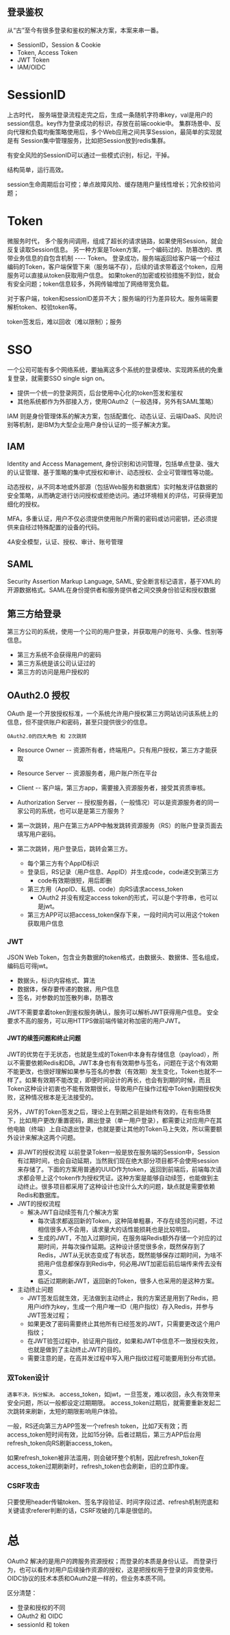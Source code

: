 登录鉴权
----
从“古”至今有很多登录和鉴权的解决方案，本案来串一番。

+ SessionID，Session & Cookie
+ Token, Access Token
+ JWT Token
+ IAM/OIDC

# SessionID
上古时代，
服务端登录流程走完之后，生成一条随机字符串key，val是用户的session信息。key作为登录成功的标识，存放在前端cookie中。
集群场景中、反向代理和负载均衡策略使用后，多个Web应用之间共享Session，最简单的实现就是有 Session集中管理服务，比如把Session放到redis集群。

有安全风险的SessionID可以通过一些模式识别，标记，干掉。

结构简单，运行高效。

session生命周期后台可控；单点故障风险、缓存随用户量线性增长；冗余校验问题；

# Token
微服务时代，
多个服务间调用，组成了超长的请求链路，如果使用Session，就会反复读取Session信息。
另一种方案是Token方案，一个编码过的、防篡改的、携带业务信息的自包含机制 ---- Token。
登录成功，服务端返回给客户端一个经过编码的Token，客户端保管下来（服务端不存），后续的请求带着这个token，应用服务可以直接从token获取用户信息。
如果token的加密或校验措施不到位，就会有安全问题；token信息较多，外网传输增加了网络带宽负载。

对于客户端，token和sessionID差异不大；服务端的行为差异较大。服务端需要解析token、校验token等。

token签发后，难以回收（难以限制）；服务

# SSO
一个公司可能有多个网络系统，要抽离这多个系统的登录模块、实现跨系统的免重复登录，就需要SSO single sign on。
+ 提供一个统一的登录网页，后台使用中心化的token签发和鉴权
+ 其他系统都作为外部接入方，使用OAuth2（一般选择，另外有SAML策略）

IAM 则是身份管理体系的解决方案，包括配置化、动态认证、云端IDaaS、风险识别等机制，是IBM为大型企业用户身份认证的一揽子解决方案。

## IAM
Identity and Access Management, 身份识别和访问管理，包括单点登录、强大的认证管理、基于策略的集中式授权和审计、动态授权、企业可管理性等功能。

动态授权，从不同本地或外部源（包括Web服务和数据库）实时触发评估数据的安全策略，从而确定进行访问授权或拒绝访问。通过环境相关的评估，可获得更加细化的授权。

MFA，多重认证，用户不仅必须提供使用账户所需的密码或访问密钥，还必须提供来自经过特殊配置的设备的代码。

4A安全模型，认证、授权、审计、账号管理

## SAML
Security Assertion Markup Language, SAML, 安全断言标记语言，基于XML的开源数据格式。SAML在身份提供者和服务提供者之间交换身份验证和授权数据

## 第三方给登录
第三方公司的系统，使用一个公司的用户登录，并获取用户的账号、头像、性别等信息。
+ 第三方系统不会获得用户的密码
+ 第三方系统是该公司认证过的
+ 第三方的访问是用户授权的

## OAuth2.0 授权
OAuth 是一个开放授权标准，一个系统允许用户授权第三方网站访问该系统上的信息，但不提供账户和密码，甚至只提供很少的信息。

```OAuth2.0的四大角色 和 2次跳转```
+ Resource Owner -- 资源所有者，终端用户。只有用户授权，第三方才能获取
+ Resource Server -- 资源服务者，用户账户所在平台
+ Client -- 客户端，第三方app，需要接入资源服务者，接受其资质审核。
+ Authorization Server -- 授权服务器，（一般情况）可以是资源服务者的同一家公司的系统，也可以是是第三方服务？


+ 第一次跳转，用户在第三方APP中触发跳转资源服务（RS）的账户登录页面去填写用户密码。
+ 第二次跳转，用户登录后，跳转会第三方。
    + 每个第三方有个AppID标识
    + 登录后，RS记录（用户信息、AppID）并生成code，code递交到第三方
        +  code有效期很短，用后即删
    + 第三方用（AppID、私钥、code）向RS请求access_token
        + OAuth2 并没有规定access token的形式，可以是个字符串，也可以是jwt。
    + 第三方APP可以把access_token保存下来，一段时间内可以用这个token获取用户信息

### JWT
JSON Web Token，包含业务数据的token格式，由数据头、数据体、签名组成，编码后可得jwt。
+ 数据头，标识内容格式、算法
+ 数据体，保存要传递的数据，用户信息
+ 签名，对参数的加签散列串，防篡改

JWT不需要拿着token到鉴权服务确认，服务可以解析JWT获得用户信息。
安全要求不高的服务，可以用HTTPS做前端传输对称加密的用户JWT。

#### JWT的续签问题和终止问题
JWT的优势在于无状态，也就是生成的Token中本身有存储信息（payload），所以不需要依赖Redis和DB。JWT本身也有有效期参与签名，问题在于这个有效期不能更改，也很好理解如果参与签名的参数（有效期）发生变化，Token也就不一样了。如果有效期不能改变，即便时间设计的再长，也会有到期的时候，而且Token这种设计初衷也不能有效期很长，导致用户在操作过程中Token到期授权失败，这种情况根本是无法接受的。

另外，JWT的Token签发之后，理论上在到期之前是始终有效的，在有些场景下，比如用户更改/重置密码，踢出登录（单一用户登录），都需要让对应用户在其他电脑（终端）上自动退出登录，也就是要让其他的Token马上失效，所以需要额外设计来解决这两个问题。

+ 非JWT的授权流程
    以前登录Token一般是放在服务端的Session中，Session有过期时间，也会自动延期，当然我们现在绝大部分项目都不会使用session来存储了。下面的方案用普通的UUID作为token，返回到前端后，前端每次请求都会带上这个token作为授权凭证。这种方案是能够自动续签，也能做到主动终止。很多项目都采用了这种设计也没什么大的问题，缺点就是需要依赖Redis和数据库。
+ JWT的授权流程
    + 解决JWT自动续签有几个解决方案
        + 每次请求都返回新的Token，这种简单粗暴，不存在续签的问题，不过相信很多人不会用，请求量大的话性能损耗也是比较明显。
        + 生成的JWT，不加入过期时间，在服务端Redis额外存储一个对应的过期时间，并每次操作延期。这种设计感觉很多余，既然保存到了Redis，JWT从无状态变成了有状态，既然能够保存过期时间，为啥不把用户信息都保存到Redis中，何必用JWT加密后前后端传来传去没有意义。
        + 临近过期刷新JWT，返回新的Token，很多人也采用的是这种方案。
+ 主动终止问题
    + JWT签发后就生效，无法做到主动终止，我的方案还是用到了Redis，把用户id作为key，生成一个用户唯一ID（用户指纹）存入Redis，并参与JWT签发过程；
    + 如果更改了密码需要终止其他所有已经签发的JWT，只需要更改这个用户指纹；
    + 在JWT验签过程中，验证用户指纹，如果和JWT中信息不一致授权失败，也就是做到了主动终止JWT的目的。
    + 需要注意的是，在高并发过程中写入用户指纹过程可能要用到分布式锁。


### 双Token设计
```遇事不决，拆分解决。```
access_token，如jwt，一旦签发，难以收回，永久有效带来安全问题，所以一般都设定过期期限。
access_token过期后，就需要重新发起二次跳转来刷新，太短的期限影响用户体验。

一般，RS还向第三方APP签发一个refresh token，比如7天有效；而access_token短时间有效，比如15分钟。后者过期后，第三方APP后台用refresh_token向RS刷新access_token。

如果refresh_token被非法滥用，则会破环整个机制，因此refresh_token在access_token过期刷新时，refresh_token也会刷新，旧的立即作废。

### CSRF攻击
只要使用header传输token、签名字段验证、时间字段过滤、refresh机制兜底和关键请求referer判断的话，CSRF攻破的几率是很低的。

# 总
OAuth2 解决的是用户的跨服务资源授权；而登录的本质是身份认证。
而登录行为，也可以看作对用户后续操作资源的授权，这是把授权用于登录的异变使用。
OIDC协议的技术本质和OAuth2是一样的，但业务本质不同。

区分清楚：
+ 登录和授权的不同
+ OAuth2 和 OIDC
+ sessionId 和 token
